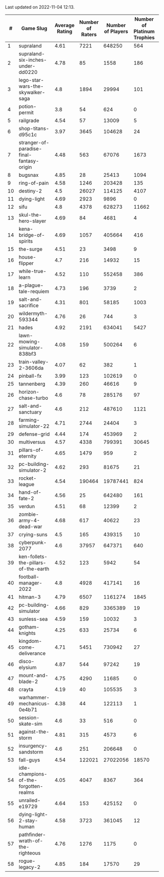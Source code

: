 Last updated on 2022-11-04 12:13.


|#|Game Slug|Average Rating|Number of Raters|Number of Players|Number of Platinum Trophies|Max Rarity (%)|
|---|---|---|---|---|---|---|
|1|supraland|4.61|7221|648250|564|99|
|2|supraland-six-inches-under-dd0220|4.78|85|1558|186|99|
|3|lego-star-wars-the-skywalker-saga|4.8|1894|29994|101|98|
|4|potion-permit|3.8|54|624|0|98|
|5|railgrade|4.54|57|13009|5|98|
|6|shop-titans-d95c1c|3.97|3645|104628|24|98|
|7|stranger-of-paradise-final-fantasy-origin|4.48|563|67076|1673|98|
|8|bugsnax|4.85|28|25413|1094|97|
|9|ring-of-pain|4.58|1246|203428|135|97|
|10|destiny-2|4.5|26027|114125|4107|96|
|11|dying-light|4.69|2923|9896|0|96|
|12|sifu|4.8|4378|628273|11662|96|
|13|skul-the-hero-slayer|4.69|84|4681|4|96|
|14|kena-bridge-of-spirits|4.69|1057|405664|416|94|
|15|the-surge|4.51|23|3498|9|94|
|16|house-flipper|4.7|216|14932|15|93|
|17|while-true-learn|4.52|110|552458|386|93|
|18|a-plague-tale-requiem|4.73|196|3739|2|92|
|19|salt-and-sacrifice|4.31|801|58185|1003|91|
|20|wildermyth-593344|4.76|26|744|3|90|
|21|hades|4.92|2191|634041|5427|89|
|22|lawn-mowing-simulator-838bf3|4.08|159|500264|6|89|
|23|train-valley-2-3606da|4.07|62|382|1|88|
|24|pinball-fx|3.99|123|102619|0|86|
|25|tannenberg|4.39|260|46616|9|84|
|26|horizon-chase-turbo|4.6|78|285176|97|83|
|27|salt-and-sanctuary|4.6|212|487610|1121|83|
|28|farming-simulator-22|4.71|2744|24404|3|81|
|29|defense-grid|4.44|174|453969|2|80|
|30|multiversus|4.57|4338|799391|30645|79|
|31|pillars-of-eternity|4.65|1479|959|2|79|
|32|pc-building-simulator-2|4.62|293|81675|21|75|
|33|rocket-league|4.54|190464|19787441|824|75|
|34|hand-of-fate-2|4.56|25|642480|161|72|
|35|verdun|4.51|68|12399|2|71|
|36|zombie-army-4-dead-war|4.68|617|40622|23|66|
|37|crying-suns|4.5|165|439315|10|65|
|38|cyberpunk-2077|4.6|37957|647371|640|61|
|39|ken-follets-the-pillars-of-the-earth|4.52|123|5942|54|52|
|40|football-manager-2022|4.8|4928|417141|16|49|
|41|hitman-3|4.79|6507|1161274|1845|48|
|42|pc-building-simulator|4.66|829|3365389|19|48|
|43|sunless-sea|4.59|159|10032|3|37|
|44|gotham-knights|4.25|633|25734|6|34|
|45|kingdom-come-deliverance|4.71|5451|730942|27|30|
|46|disco-elysium|4.87|544|97242|19|28|
|47|mount-and-blade-2|4.75|4290|11685|0|25|
|48|crayta|4.19|40|105535|3|23|
|49|warhammer-mechanicus-0e4b71|4.38|44|122113|1|22|
|50|session-skate-sim|4.6|33|516|0|21|
|51|against-the-storm|4.81|315|4573|6|9|
|52|insurgency-sandstorm|4.6|251|206648|0|7|
|53|fall-guys|4.54|122021|27022056|18570|3|
|54|idle-champions-of-the-forgotten-realms|4.05|4047|8367|364|1|
|55|unrailed-e19729|4.64|153|425152|0|0.9|
|56|dying-light-2-stay-human|4.58|3723|361045|12|0.6|
|57|pathfinder-wrath-of-the-righteous|4.76|1276|1175|0|0.2|
|58|rogue-legacy-2|4.85|184|17570|29|0.2|

